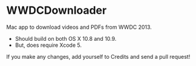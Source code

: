 # WWDCDownloader

Mac app to download videos and PDFs from WWDC 2013.

* Should build on both OS X 10.8 and 10.9.
* But, does require Xcode 5.

If you make any changes, add yourself to Credits and send a pull request!